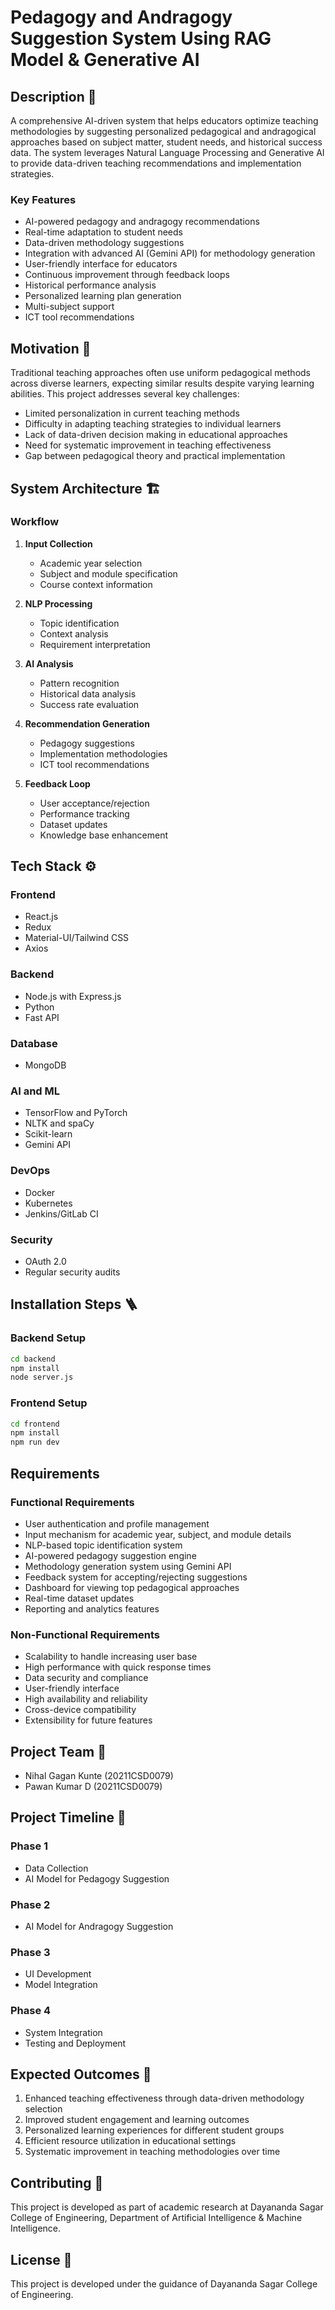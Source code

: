 # Pedagogy and Andragogy Suggestion System Using RAG Model & Generative AI

## Description 📝

A comprehensive AI-driven system that helps educators optimize teaching methodologies by suggesting personalized pedagogical and andragogical approaches based on subject matter, student needs, and historical success data. The system leverages Natural Language Processing and Generative AI to provide data-driven teaching recommendations and implementation strategies.

### Key Features

- AI-powered pedagogy and andragogy recommendations
- Real-time adaptation to student needs
- Data-driven methodology suggestions
- Integration with advanced AI (Gemini API) for methodology generation
- User-friendly interface for educators
- Continuous improvement through feedback loops
- Historical performance analysis
- Personalized learning plan generation
- Multi-subject support
- ICT tool recommendations

## Motivation 🎯

Traditional teaching approaches often use uniform pedagogical methods across diverse learners, expecting similar results despite varying learning abilities. This project addresses several key challenges:

- Limited personalization in current teaching methods
- Difficulty in adapting teaching strategies to individual learners
- Lack of data-driven decision making in educational approaches
- Need for systematic improvement in teaching effectiveness
- Gap between pedagogical theory and practical implementation

## System Architecture 🏗️

### Workflow

1. **Input Collection**
   - Academic year selection
   - Subject and module specification
   - Course context information

2. **NLP Processing**
   - Topic identification
   - Context analysis
   - Requirement interpretation

3. **AI Analysis**
   - Pattern recognition
   - Historical data analysis
   - Success rate evaluation

4. **Recommendation Generation**
   - Pedagogy suggestions
   - Implementation methodologies
   - ICT tool recommendations

5. **Feedback Loop**
   - User acceptance/rejection
   - Performance tracking
   - Dataset updates
   - Knowledge base enhancement

## Tech Stack ⚙️

### Frontend
- React.js
- Redux
- Material-UI/Tailwind CSS
- Axios

### Backend
- Node.js with Express.js
- Python
- Fast API

### Database
- MongoDB

### AI and ML
- TensorFlow and PyTorch
- NLTK and spaCy
- Scikit-learn
- Gemini API

### DevOps
- Docker
- Kubernetes
- Jenkins/GitLab CI

### Security
- OAuth 2.0
- Regular security audits

## Installation Steps 🪜

### Backend Setup
```bash
cd backend
npm install
node server.js
```

### Frontend Setup
```bash
cd frontend
npm install
npm run dev
```

## Requirements

### Functional Requirements
- User authentication and profile management
- Input mechanism for academic year, subject, and module details
- NLP-based topic identification system
- AI-powered pedagogy suggestion engine
- Methodology generation system using Gemini API
- Feedback system for accepting/rejecting suggestions
- Dashboard for viewing top pedagogical approaches
- Real-time dataset updates
- Reporting and analytics features

### Non-Functional Requirements
- Scalability to handle increasing user base
- High performance with quick response times
- Data security and compliance
- User-friendly interface
- High availability and reliability
- Cross-device compatibility
- Extensibility for future features

## Project Team 👥

- Nihal Gagan Kunte (20211CSD0079)
- Pawan Kumar D (20211CSD0079)
  

## Project Timeline 📅

### Phase 1
- Data Collection
- AI Model for Pedagogy Suggestion

### Phase 2
- AI Model for Andragogy Suggestion

### Phase 3
- UI Development
- Model Integration

### Phase 4
- System Integration
- Testing and Deployment

## Expected Outcomes 🎯

1. Enhanced teaching effectiveness through data-driven methodology selection
2. Improved student engagement and learning outcomes
3. Personalized learning experiences for different student groups
4. Efficient resource utilization in educational settings
5. Systematic improvement in teaching methodologies over time

## Contributing 🤝

This project is developed as part of academic research at Dayananda Sagar College of Engineering, Department of Artificial Intelligence & Machine Intelligence.

## License 📄

This project is developed under the guidance of Dayananda Sagar College of Engineering.
